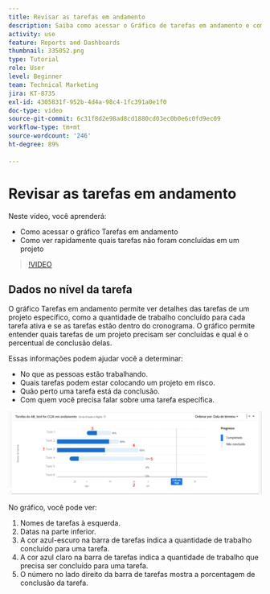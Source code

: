 ```yaml
---
title: Revisar as tarefas em andamento
description: Saiba como acessar o Gráfico de tarefas em andamento e como ver rapidamente quais tarefas não foram concluídas em um projeto, tudo em [!UICONTROL Analítica aprimorada].
activity: use
feature: Reports and Dashboards
thumbnail: 335052.png
type: Tutorial
role: User
level: Beginner
team: Technical Marketing
jira: KT-8735
exl-id: 4305831f-952b-4d4a-98c4-1fc391a0e1f0
doc-type: video
source-git-commit: 6c31f8d2e98ad8cd1880cd03ec0b0e6c0fd9ec09
workflow-type: tm+mt
source-wordcount: '246'
ht-degree: 89%

---
```


# Revisar as tarefas em andamento

Neste vídeo, você aprenderá:

* Como acessar o gráfico Tarefas em andamento
* Como ver rapidamente quais tarefas não foram concluídas em um projeto

>[!VIDEO](https://video.tv.adobe.com/v/335052/?quality=12&learn=on)

## Dados no nível da tarefa

O gráfico Tarefas em andamento permite ver detalhes das tarefas de um projeto específico, como a quantidade de trabalho concluído para cada tarefa ativa e se as tarefas estão dentro do cronograma. O gráfico permite entender quais tarefas de um projeto precisam ser concluídas e qual é o percentual de conclusão delas.

Essas informações podem ajudar você a determinar:

* No que as pessoas estão trabalhando.
* Quais tarefas podem estar colocando um projeto em risco.
* Quão perto uma tarefa está da conclusão.
* Com quem você precisa falar sobre uma tarefa específica.

![Uma imagem mostrando um gráfico de tarefas em andamento com números nas áreas descritas nos marcadores abaixo](assets/section-2-11.png)

No gráfico, você pode ver:

1. Nomes de tarefas à esquerda.
1. Datas na parte inferior.
1. A cor azul-escuro na barra de tarefas indica a quantidade de trabalho concluído para uma tarefa.
1. A cor azul claro na barra de tarefas indica a quantidade de trabalho que precisa ser concluído para uma tarefa.
1. O número no lado direito da barra de tarefas mostra a porcentagem de conclusão da tarefa.
